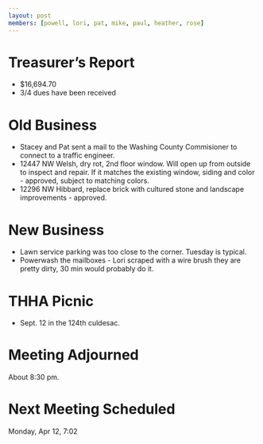 ```yaml
---
layout: post
members: [powell, lori, pat, mike, paul, heather, rose]
---
```

# Treasurer’s Report
- $16,694.70
- 3/4 dues have been received

# Old Business

- Stacey and Pat sent a mail to the Washing County Commisioner to connect to a traffic engineer.
- 12447 NW Welsh, dry rot, 2nd floor window.  Will open up from outside to inspect and repair.  If it matches the existing window, siding and color - approved, subject to matching colors.
- 12296 NW Hibbard, replace brick with cultured stone and landscape improvements - approved.

# New Business
- Lawn service parking was too close to the corner. Tuesday is typical.
- Powerwash the mailboxes - Lori scraped with a wire brush they are pretty dirty, 30 min would probably do it.

# THHA Picnic
- Sept. 12 in the 124th culdesac.

# Meeting Adjourned
About 8:30 pm.

# Next Meeting Scheduled
Monday, Apr 12, 7:02

